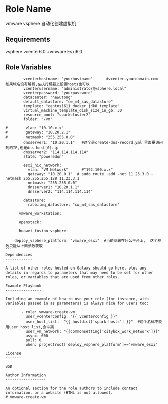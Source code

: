 Role Name
=========

vmware vsphere 自动化创建虚拟机

Requirements
------------

vsphere vcenter6.0 +vmware Esxi6.0

Role Variables
--------------


````    vmware_esxi:
        vcenterhostname: "yourhostname"      #vcenter.yourdomain.com 如果域名没有解析,在执行机器上设置hosts也可以
        vcenterusername: "administrator@vsphere.local"
        vcenterpassword: "yourpassword"
        datacenter: "hewutong"
        default_datastore: "cw_m4_sas_datastore"
        template: "centos1611_docker_jdk8_template"
        virtual_machine_template_disk_size_in_gb: 30
        resource_pool: "sparkcluster2"
        folder: "/vm"

#        vlan: "10.10.x.x"
#        gateway: "10.20.2.1"
#        netmask: "255.255.0.0"
        dnsserver1: "10.20.1.1"   #这个是create-dns-record.yml 里面要访问到的IP,也是dns-host[0].ip
        dnsserver2: "114.114.114.114"
        state: "poweredon"

        esxi_nic_network:
          vlan: "VM Network"      #"192.100.x.x"
          gateway: "10.20.0.1"  # sudo route  add -net 11.23.3.0 -netmask 255.255.255.128 11.23.3.1
          netmask: "255.255.0.0"
          dnsserver1: "10.20.1.1"
          dnsserver2: "114.114.114.114"

        datastore:
          rabbitmq_datastore: "cw_m4_sas_datastore"

      vmware_workstation:

      openstack:

      huawei_fusion_vsphere:

    deploy_vsphere_platform: "vmware_esxi"  #当前部署在什么平台上,  这个参数只能从上面参数获取
```
Dependencies
------------

A list of other roles hosted on Galaxy should go here, plus any details in regards to parameters that may need to be set for other roles, or variables that are used from other roles.

Example Playbook
----------------

Including an example of how to use your role (for instance, with variables passed in as parameters) is always nice for users too:

       - role: vmware-create-vm
         user_vcenterconfig: "{{ vcenterconfig }}"
         user_host_list:  "{{ hostdict['spark-hosts'] }}"  #这个名称不能用user_host_list,会冲突.
         user_vm_network: "{{commonsetting['citybox_work_network']}}"
         async: 600
         poll: 0
         when: projectroot['deploy_vsphere_platform']=="vmware_esxi"

License
-------

BSD

Author Information
------------------

An optional section for the role authors to include contact information, or a website (HTML is not allowed).
# vmware-create-vm
